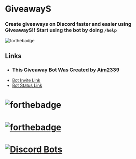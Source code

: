 # GiveawayS
### Create giveaways on Discord faster and easier using GiveawayS!! Start using the bot by doing `/help`

![forthebadge](https://forthebadge.com/images/badges/made-with-javascript.svg)

## Links

- ### This Giveaway Bot Was Created by [Aim2339](https://github.com/Aim2339)
- [Bot Invite Link](https://discord.com/oauth2/authorize?client_id=900628889452314674&permissions=8&scope=applications.commands%20bot)
- [Bot Status Link](https://stats.uptimerobot.com/8gMWRsXP3N/789538269)


# ![forthebadge](https://forthebadge.com/images/badges/built-with-love.svg)


# [![forthebadge](https://forthebadge.com/images/badges/check-it-out.svg)](https://top.gg/bot/900628889452314674)

# [![Discord Bots](https://top.gg/api/widget/900628889452314674.svg)](https://top.gg/bot/900628889452314674)


